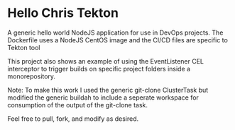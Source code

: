 # Hello Chris Tekton
A generic hello world NodeJS application for use in DevOps projects. The Dockerfile uses a NodeJS CentOS image and the CI/CD files are specific to Tekton tool 

This project also shows an example of using the EventListener CEL interceptor to trigger builds on specific project folders inside a monorepository.

Note: To make this work I used the generic git-clone ClusterTask but modified the generic buildah to include a seperate workspace for consumption of the output of the git-clone task.

Feel free to pull, fork, and modify as desired.
